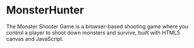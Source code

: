 # MonsterHunter
The Monster Shooter Game is a browser-based shooting game where you control a player to shoot down monsters and survive, built with HTML5 canvas and JavaScript.
